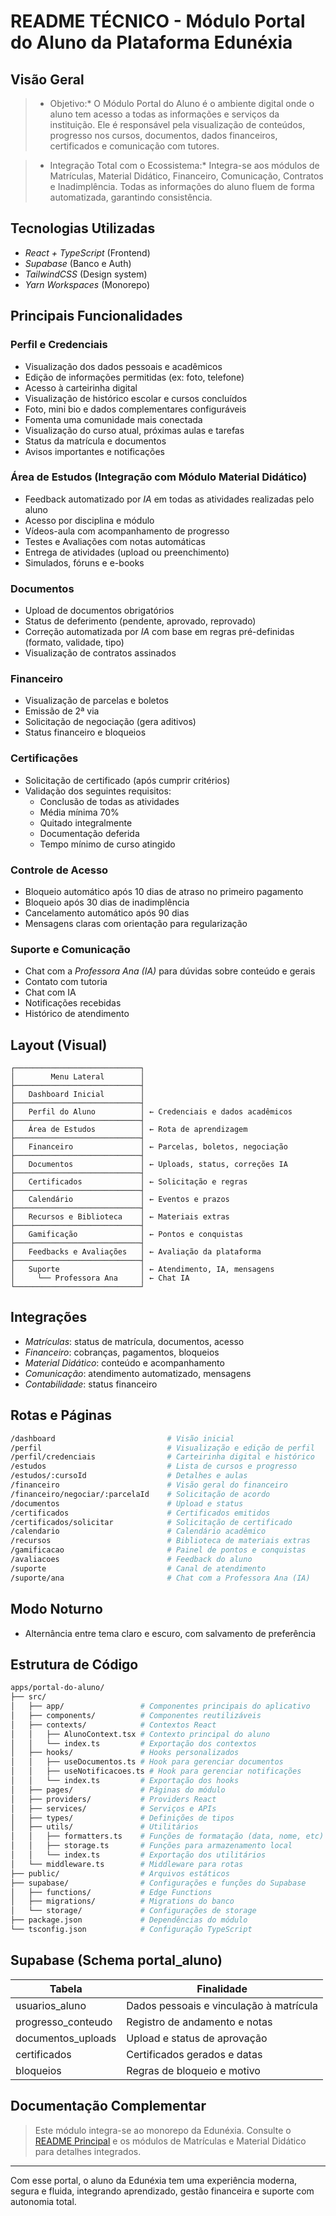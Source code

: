<!-- cSpell:disable -->
# README TÉCNICO - Módulo Portal do Aluno da Plataforma Edunéxia

##  Visão Geral

> * Objetivo:*
> O Módulo Portal do Aluno é o ambiente digital onde o aluno tem acesso a todas as informações e serviços da instituição. Ele é responsável pela visualização de conteúdos, progresso nos cursos, documentos, dados financeiros, certificados e comunicação com tutores.

> * Integração Total com o Ecossistema:*
> Integra-se aos módulos de Matrículas, Material Didático, Financeiro, Comunicação, Contratos e Inadimplência. Todas as informações do aluno fluem de forma automatizada, garantindo consistência.

##  Tecnologias Utilizadas
- *React + TypeScript* (Frontend)
- *Supabase* (Banco e Auth)
- *TailwindCSS* (Design system)
- *Yarn Workspaces* (Monorepo)

##  Principais Funcionalidades

###  Perfil e Credenciais
- Visualização dos dados pessoais e acadêmicos
- Edição de informações permitidas (ex: foto, telefone)
- Acesso à carteirinha digital
- Visualização de histórico escolar e cursos concluídos
- Foto, mini bio e dados complementares configuráveis
- Fomenta uma comunidade mais conectada
- Visualização do curso atual, próximas aulas e tarefas
- Status da matrícula e documentos
- Avisos importantes e notificações

###  Área de Estudos (Integração com Módulo Material Didático)
- Feedback automatizado por *IA* em todas as atividades realizadas pelo aluno
- Acesso por disciplina e módulo
- Vídeos-aula com acompanhamento de progresso
- Testes e Avaliações com notas automáticas
- Entrega de atividades (upload ou preenchimento)
- Simulados, fóruns e e-books

###  Documentos
- Upload de documentos obrigatórios
- Status de deferimento (pendente, aprovado, reprovado)
- Correção automatizada por *IA* com base em regras pré-definidas (formato, validade, tipo)
- Visualização de contratos assinados

###  Financeiro
- Visualização de parcelas e boletos
- Emissão de 2ª via
- Solicitação de negociação (gera aditivos)
- Status financeiro e bloqueios

###  Certificações
- Solicitação de certificado (após cumprir critérios)
- Validação dos seguintes requisitos:
  - Conclusão de todas as atividades
  - Média mínima 70%
  - Quitado integralmente
  - Documentação deferida
  - Tempo mínimo de curso atingido

###  Controle de Acesso
- Bloqueio automático após 10 dias de atraso no primeiro pagamento
- Bloqueio após 30 dias de inadimplência
- Cancelamento automático após 90 dias
- Mensagens claras com orientação para regularização

###  Suporte e Comunicação
- Chat com a *Professora Ana (IA)* para dúvidas sobre conteúdo e gerais
- Contato com tutoria
- Chat com IA
- Notificações recebidas
- Histórico de atendimento

##  Layout (Visual)
```text
┌────────────────────────────┐
│        Menu Lateral        │
├────────────────────────────┤
│   Dashboard Inicial        │
├────────────────────────────┤
│   Perfil do Aluno          │ ← Credenciais e dados acadêmicos
├────────────────────────────┤
│   Área de Estudos          │ ← Rota de aprendizagem
├────────────────────────────┤
│   Financeiro               │ ← Parcelas, boletos, negociação
├────────────────────────────┤
│   Documentos               │ ← Uploads, status, correções IA
├────────────────────────────┤
│   Certificados             │ ← Solicitação e regras
├────────────────────────────┤
│   Calendário               │ ← Eventos e prazos
├────────────────────────────┤
│   Recursos e Biblioteca    │ ← Materiais extras
├────────────────────────────┤
│   Gamificação              │ ← Pontos e conquistas
├────────────────────────────┤
│   Feedbacks e Avaliações   │ ← Avaliação da plataforma
├────────────────────────────┤
│   Suporte                  │ ← Atendimento, IA, mensagens
│     └── Professora Ana     │ ← Chat IA
└────────────────────────────┘
```

##  Integrações
- *Matrículas*: status de matrícula, documentos, acesso
- *Financeiro*: cobranças, pagamentos, bloqueios
- *Material Didático*: conteúdo e acompanhamento
- *Comunicação*: atendimento automatizado, mensagens
- *Contabilidade*: status financeiro

##  Rotas e Páginas
```bash
/dashboard                         # Visão inicial
/perfil                            # Visualização e edição de perfil
/perfil/credenciais                # Carteirinha digital e histórico
/estudos                           # Lista de cursos e progresso
/estudos/:cursoId                  # Detalhes e aulas
/financeiro                        # Visão geral do financeiro
/financeiro/negociar/:parcelaId    # Solicitação de acordo
/documentos                        # Upload e status
/certificados                      # Certificados emitidos
/certificados/solicitar            # Solicitação de certificado
/calendario                        # Calendário acadêmico
/recursos                          # Biblioteca de materiais extras
/gamificacao                       # Painel de pontos e conquistas
/avaliacoes                        # Feedback do aluno
/suporte                           # Canal de atendimento
/suporte/ana                       # Chat com a Professora Ana (IA)
```

##  Modo Noturno
- Alternância entre tema claro e escuro, com salvamento de preferência

##  Estrutura de Código
```bash
apps/portal-do-aluno/
├── src/
│   ├── app/                 # Componentes principais do aplicativo
│   ├── components/          # Componentes reutilizáveis
│   ├── contexts/            # Contextos React
│   │   ├── AlunoContext.tsx # Contexto principal do aluno
│   │   └── index.ts         # Exportação dos contextos
│   ├── hooks/               # Hooks personalizados
│   │   ├── useDocumentos.ts # Hook para gerenciar documentos
│   │   ├── useNotificacoes.ts # Hook para gerenciar notificações
│   │   └── index.ts         # Exportação dos hooks
│   ├── pages/               # Páginas do módulo
│   ├── providers/           # Providers React
│   ├── services/            # Serviços e APIs
│   ├── types/               # Definições de tipos
│   ├── utils/               # Utilitários
│   │   ├── formatters.ts    # Funções de formatação (data, nome, etc)
│   │   ├── storage.ts       # Funções para armazenamento local
│   │   └── index.ts         # Exportação dos utilitários
│   └── middleware.ts        # Middleware para rotas
├── public/                  # Arquivos estáticos
├── supabase/                # Configurações e funções do Supabase
│   ├── functions/           # Edge Functions
│   ├── migrations/          # Migrations do banco
│   └── storage/             # Configurações de storage
├── package.json             # Dependências do módulo
└── tsconfig.json            # Configuração TypeScript
```

##  Supabase (Schema portal_aluno)
| Tabela                  | Finalidade                             |
|-------------------------|----------------------------------------|
| usuarios_aluno         | Dados pessoais e vinculação à matrícula |
| progresso_conteudo     | Registro de andamento e notas           |
| documentos_uploads     | Upload e status de aprovação            |
| certificados           | Certificados gerados e datas            |
| bloqueios              | Regras de bloqueio e motivo             |

##  Documentação Complementar
> Este módulo integra-se ao monorepo da Edunéxia. Consulte o [README Principal](../../README.md) e os módulos de Matrículas e Material Didático para detalhes integrados.

---

Com esse portal, o aluno da Edunéxia tem uma experiência moderna, segura e fluida, integrando aprendizado, gestão financeira e suporte com autonomia total. 
